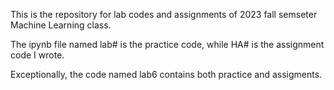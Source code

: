 This is the repository for lab codes and assignments of 2023 fall semseter Machine Learning class.

The ipynb file named lab# is the practice code, while HA# is the assignment code I wrote.

Exceptionally, the code named lab6 contains both practice and assigments.
